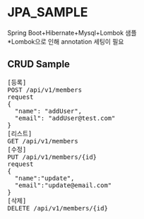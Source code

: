 <h1>JPA_SAMPLE</h1>
<div>Spring Boot+Hibernate+Mysql+Lombok 샘플</div>
<div>*Lombok으로 인해 annotation 세팅이 필요</div>

<h2>CRUD Sample</h2>
<pre>
[등록]
POST /api/v1/members
request
{
  "name": "addUser",
  "email": "addUser@test.com"
}
[리스트]
GET /api/v1/members
[수정] 
PUT /api/v1/members/{id}
request 
{
  "name":"update",
  "email":"update@email.com"
}
[삭제]
DELETE /api/v1/members/{id}
</pre>
